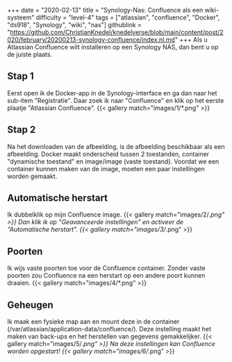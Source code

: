 +++
date = "2020-02-13"
title = "Synology-Nas: Confluence als een wiki-systeem"
difficulty = "level-4"
tags = ["atlassian", "confluence", "Docker", "ds918", "Synology", "wiki", "nas"]
githublink = "https://github.com/ChristianKnedel/knedelverse/blob/main/content/post/2020/february/20200213-synology-confluence/index.nl.md"
+++
Als u Atlassian Confluence wilt installeren op een Synology NAS, dan bent u op de juiste plaats.
## Stap 1
Eerst open ik de Docker-app in de Synology-interface en ga dan naar het sub-item "Registratie". Daar zoek ik naar "Confluence" en klik op het eerste plaatje "Atlassian Confluence".
{{< gallery match="images/1/*.png" >}}

## Stap 2
Na het downloaden van de afbeelding, is de afbeelding beschikbaar als een afbeelding. Docker maakt onderscheid tussen 2 toestanden, container "dynamische toestand" en image/image (vaste toestand). Voordat we een container kunnen maken van de image, moeten een paar instellingen worden gemaakt.
## Automatische herstart
Ik dubbelklik op mijn Confluence image.
{{< gallery match="images/2/*.png" >}}
Dan klik ik op "Geavanceerde instellingen" en activeer de "Automatische herstart".
{{< gallery match="images/3/*.png" >}}

## Poorten
Ik wijs vaste poorten toe voor de Confluence container. Zonder vaste poorten zou Confluence na een herstart op een andere poort kunnen draaien.
{{< gallery match="images/4/*.png" >}}

## Geheugen
Ik maak een fysieke map aan en mount deze in de container (/var/atlassian/application-data/confluence/). Deze instelling maakt het maken van back-ups en het herstellen van gegevens gemakkelijker.
{{< gallery match="images/5/*.png" >}}
Na deze instellingen kan Confluence worden opgestart!
{{< gallery match="images/6/*.png" >}}
